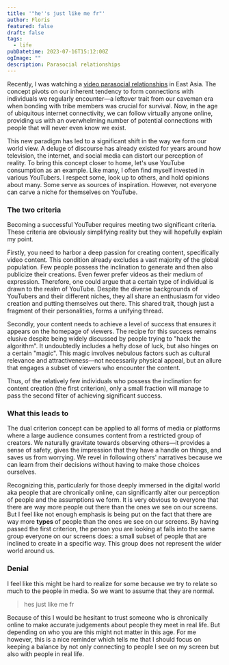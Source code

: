 ```yaml
---
title: '"he''s just like me fr"'
author: Floris
featured: false
draft: false
tags:
  - life
pubDatetime: 2023-07-16T15:12:00Z
ogImage: ""
description: Parasocial relationships
---
```


Recently, I was watching a [video parasocial relationships](https://www.youtube.com/watch?v=u2Iy-WKeZrU) in East Asia. The concept pivots on our inherent tendency to form connections with individuals we regularly encounter—a leftover trait from our caveman era when bonding with tribe members was crucial for survival. Now, in the age of ubiquitous internet connectivity, we can follow virtually anyone online, providing us with an overwhelming number of potential connections with people that will never even know we exist.

This new paradigm has led to a significant shift in the way we form our world view. A deluge of discourse has already existed for years around how television, the internet, and social media can distort our perception of reality. To bring this concept closer to home, let's use YouTube consumption as an example. Like many, I often find myself invested in various YouTubers. I respect some, look up to others, and hold opinions about many. Some serve as sources of inspiration. However, not everyone can carve a niche for themselves on YouTube.

### The two criteria

Becoming a successful YouTuber requires meeting two significant criteria. These criteria are obviously simplifying reality but they will hopefully explain my point.

Firstly, you need to harbor a deep passion for creating content, specifically video content. This condition already excludes a vast majority of the global population. Few people possess the inclination to generate and then also publicize their creations. Even fewer prefer videos as their medium of expression. Therefore, one could argue that a certain type of individual is drawn to the realm of YouTube. Despite the diverse backgrounds of YouTubers and their different niches, they all share an enthusiasm for video creation and putting themselves out there. This shared trait, though just a fragment of their personalities, forms a unifying thread.

Secondly, your content needs to achieve a level of success that ensures it appears on the homepage of viewers. The recipe for this success remains elusive despite being widely discussed by people trying to "hack the algorithm". It undoubtedly includes a hefty dose of luck, but also hinges on a certain "magic". This magic involves nebulous factors such as cultural relevance and attractiveness—not necessarily physical appeal, but an allure that engages a subset of viewers who encounter the content.

Thus, of the relatively few individuals who possess the inclination for content creation (the first criterion), only a small fraction will manage to pass the second filter of achieving significant success.

### What this leads to

The dual criterion concept can be applied to all forms of media or platforms where a large audience consumes content from a restricted group of creators. We naturally gravitate towards observing others—it provides a sense of safety, gives the impression that they have a handle on things, and saves us from worrying. We revel in following others' narratives because we can learn from their decisions without having to make those choices ourselves.

Recognizing this, particularly for those deeply immersed in the digital world aka people that are chronically online, can significantly alter our perception of people and the assumptions we form. It is very obvious to everyone that there are way more people out there than the ones we see on our screens. But I feel like not enough emphasis is being put on the fact that there are way more **types** of people than the ones we see on our screens. By having passed the first criterion, the person you are looking at falls into the same group everyone on our screens does: a small subset of people that are inclined to create in a specific way. This group does not represent the wider world around us.

### Denial

I feel like this might be hard to realize for some because we try to relate so much to the people in media. So we want to assume that they are normal.

> hes just like me fr

Because of this I would be hesitant to trust someone who is chronically online to make accurate judgements about people they meet in real life. But depending on who you are this might not matter in this age. For me however, this is a nice reminder which tells me that I should focus on keeping a balance by not only connecting to people I see on my screen but also with people in real life.
